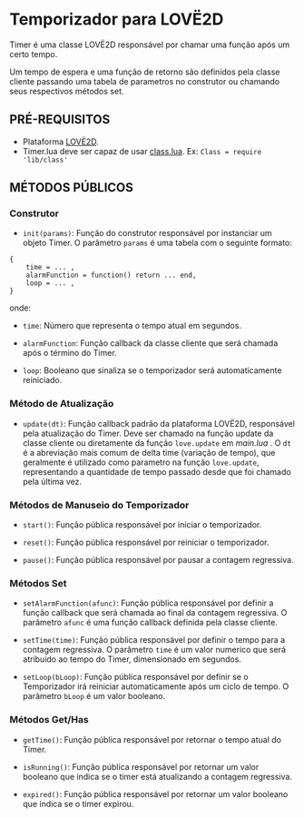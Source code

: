 # Temporizador para LOVË2D

Timer é uma classe LOVË2D responsável por chamar uma função após um certo tempo.

Um tempo de espera e uma função de retorno são definidos pela classe cliente passando
uma tabela de parametros no construtor ou chamando seus respectivos métodos set.


## PRÉ-REQUISITOS

- Plataforma [LOVË2D](https://love2d.org/). 
- Timer.lua deve ser capaz de usar [class.lua](https://github.com/vrld/hump/blob/master/class.lua). Ex: `Class = require 'lib/class'`  


## MÉTODOS PÚBLICOS

### Construtor

- `init(params)`: Função do construtor responsável por instanciar um objeto Timer. O parâmetro `params` é uma tabela com o seguinte formato:

```
{
    time = ... ,
    alarmFunction = function() return ... end,
    loop = ... ,
}
```

onde:

- `time`: Número que representa o tempo atual em segundos.

- `alarmFunction`: Função callback da classe cliente que será chamada após o término do Timer.

- `loop`: Booleano que sinaliza se o temporizador será automaticamente reiniciado.

### Método de Atualização

- `update(dt)`: Função callback padrão da plataforma LOVË2D, responsável pela atualização do Timer. 
Deve ser chamado na função update da classe cliente ou diretamente da função `love.update` em *main.lua* . 
O `dt` é a abreviação mais comum de delta time (variação de tempo), que geralmente é utilizado como parametro na função
`love.update`, representando a quantidade de tempo passado desde que foi chamado pela última vez.

### Métodos de Manuseio do Temporizador

- `start()`: Função pública responsável por iniciar o temporizador.

- `reset()`: Função pública responsável por reiniciar o temporizador.

- `pause()`: Função pública responsável por pausar a contagem regressiva.



### Métodos Set

- `setAlarmFunction(afunc)`: Função pública responsável por definir a função callback que será chamada ao final da contagem regressiva.
O parâmetro `afunc` é uma função callback definida pela classe cliente.

- `setTime(time)`: Função pública responsável por definir o tempo para a contagem regressiva. 
O parâmetro `time` é um valor numerico que será atribuido ao tempo do Timer, dimensionado em segundos.

- `setLoop(bLoop)`: Função pública responsável por definir se o Temporizador irá 
reiniciar automaticamente após um ciclo de tempo. O parâmetro `bLoop` é um valor booleano. 

### Métodos Get/Has

- `getTime()`: Função pública responsável por retornar o tempo atual do Timer.

- `isRunning()`: Função pública responsável por retornar um valor booleano que 
indica se o timer está atualizando a contagem regressiva.

- `expired()`: Função pública responsável por retornar um valor booleano que 
indica se o timer expirou.
